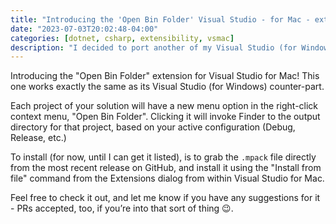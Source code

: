 ```yaml
---
title: "Introducing the 'Open Bin Folder' Visual Studio - for Mac - extension!"
date: "2023-07-03T20:02:48-04:00"
categories: [dotnet, csharp, extensibility, vsmac]
description: "I decided to port another of my Visual Studio (for Windows) extensions over to Visual Studio for Mac!"
---
```


Introducing the "Open Bin Folder" extension for Visual Studio for Mac! This one works exactly the same as its Visual Studio (for Windows) counter-part.

Each project of your solution will have a new menu option in the right-click context menu, "Open Bin Folder". Clicking it will invoke Finder to the output directory for that project, based on your active configuration (Debug, Release, etc.)

To install (for now, until I can get it listed), is to grab the `.mpack` file directly from the most recent release on GitHub, and install it using the "Install from file" command from the Extensions dialog from within Visual Studio for Mac.

Feel free to check it out, and let me know if you have any suggestions for it - PRs accepted, too, if you’re into that sort of thing 😉.
